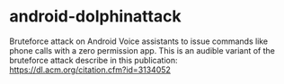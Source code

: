 # android-dolphinattack
Bruteforce attack on Android Voice assistants to issue commands like phone calls with a zero permission app. This is an audible variant of the bruteforce attack describe in this publication: https://dl.acm.org/citation.cfm?id=3134052
